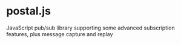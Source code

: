 postal.js
=========

JavaScript pub/sub library supporting some advanced subscription features, plus message capture and replay